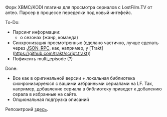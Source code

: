 
Форк XBMC/KODI плагина для просмотра сериалов с LostFilm.TV от anteo.
Парсер в процессе переделки под новый интефейс.

To-Do:
- Парсинг информации:
    - о сезонах (жанр, команда)
- Синхронизация просмотренных (сделано частично, лучше сделать через [JSON_RPC](http://kodi.wiki/view/JSON_RPC), как, например, у [Trakt] (https://github.com/trakt/script.trakt))
- Пофиксить multi_episode (?)

Done:
- Все как в оригинальной версии + локальная библиотека сихнронизируеюся с вашими избранными сериалами на LF. Так, например, добавление сериала в библиотеку приведет к добалению серала в избранные на сайте.
- Опциональная подгрузка описаний

Репозитроий [здесь](https://github.com/winnipeg8/xbmc.repository/blob/master/repository.winnipeg8/repository.winnipeg8-0.0.1.zip).
